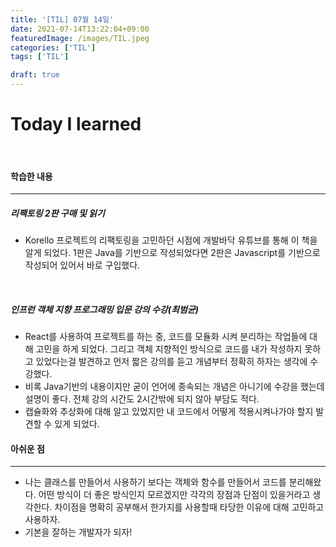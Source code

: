 ```yaml
---
title: '[TIL] 07월 14일'
date: 2021-07-14T13:22:04+09:00
featuredImage: /images/TIL.jpeg
categories: ['TIL']
tags: ['TIL']

draft: true
---
```


# Today I learned

<br>

<!--more-->

#### 학습한 내용

---

##### 리팩토링 2판 구매 및 읽기

- Korello 프로젝트의 리팩토링을 고민하던 시점에 개발바닥 유튜브를 통해 이 책을 알게 되었다. 1판은 Java를 기반으로 작성되었다면 2판은 Javascript를 기반으로 작성되어 있어서 바로 구입했다.

<br>

##### 인프런 객체 지향 프로그래밍 입문 강의 수강(최범균)

- React를 사용하여 프로젝트를 하는 중, 코드를 모듈화 시켜 분리하는 작업들에 대해 고민을 하게 되었다. 그리고 객체 지향적인 방식으로 코드를 내가 작성하지 못하고 있었다는걸 발견하고 먼저 짧은 강의를 듣고 개념부터 정확히 하자는 생각에 수강했다.
- 비록 Java기반의 내용이지만 굳이 언어에 종속되는 개념은 아니기에 수강을 했는데 설명이 좋다. 전체 강의 시간도 2시간밖에 되지 않아 부담도 적다.
- 캡슐화와 추상화에 대해 알고 있었지만 내 코드에서 어떻게 적용시켜나가야 할지 발견할 수 있게 되었다.

#### 아쉬운 점

---

- 나는 클래스를 만들어서 사용하기 보다는 객체와 함수를 만들어서 코드를 분리해왔다. 어떤 방식이 더 좋은 방식인지 모르겠지만 각각의 장점과 단점이 있을거라고 생각한다. 차이점을 명확히 공부해서 한가지를 사용할때 타당한 이유에 대해 고민하고 사용하자.
- 기본을 잘하는 개발자가 되자!
